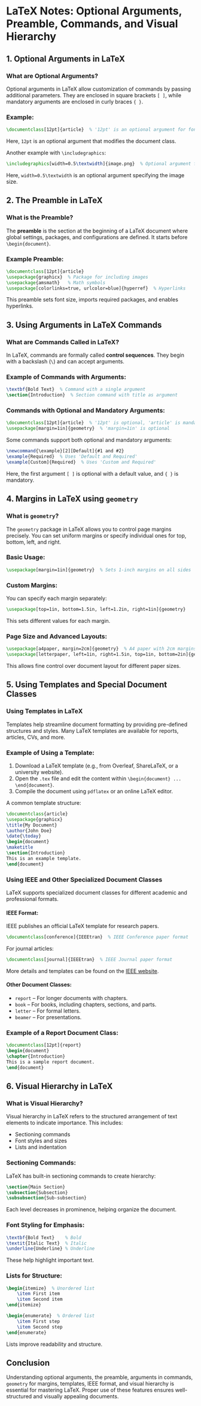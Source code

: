 # LaTeX Notes: Optional Arguments, Preamble, Commands, and Visual Hierarchy

## 1. Optional Arguments in LaTeX

### **What are Optional Arguments?**
Optional arguments in LaTeX allow customization of commands by passing additional parameters. They are enclosed in square brackets `[ ]`, while mandatory arguments are enclosed in curly braces `{ }`.

### **Example:**
```latex
\documentclass[12pt]{article}  % '12pt' is an optional argument for font size
```
Here, `12pt` is an optional argument that modifies the document class.

Another example with `\includegraphics`:
```latex
\includegraphics[width=0.5\textwidth]{image.png}  % Optional argument for width
```
Here, `width=0.5\textwidth` is an optional argument specifying the image size.

## 2. The Preamble in LaTeX

### **What is the Preamble?**
The **preamble** is the section at the beginning of a LaTeX document where global settings, packages, and configurations are defined. It starts before `\begin{document}`.

### **Example Preamble:**
```latex
\documentclass[12pt]{article}
\usepackage{graphicx}  % Package for including images
\usepackage{amsmath}   % Math symbols
\usepackage[colorlinks=true, urlcolor=blue]{hyperref}  % Hyperlinks
```
This preamble sets font size, imports required packages, and enables hyperlinks.

## 3. Using Arguments in LaTeX Commands

### **What are Commands Called in LaTeX?**
In LaTeX, commands are formally called **control sequences**. They begin with a backslash (`\`) and can accept arguments.

### **Example of Commands with Arguments:**
```latex
\textbf{Bold Text}  % Command with a single argument
\section{Introduction}  % Section command with title as argument
```

### **Commands with Optional and Mandatory Arguments:**
```latex
\documentclass[12pt]{article}  % '12pt' is optional, 'article' is mandatory
\usepackage[margin=1in]{geometry}  % 'margin=1in' is optional
```
Some commands support both optional and mandatory arguments:
```latex
\newcommand{\example}[2][Default]{#1 and #2}
\example{Required}  % Uses 'Default and Required'
\example[Custom]{Required}  % Uses 'Custom and Required'
```
Here, the first argument `[ ]` is optional with a default value, and `{ }` is mandatory.

## 4. Margins in LaTeX using `geometry`

### **What is `geometry`?**
The `geometry` package in LaTeX allows you to control page margins precisely. You can set uniform margins or specify individual ones for top, bottom, left, and right.

### **Basic Usage:**
```latex
\usepackage[margin=1in]{geometry}  % Sets 1-inch margins on all sides
```

### **Custom Margins:**
You can specify each margin separately:
```latex
\usepackage[top=1in, bottom=1.5in, left=1.2in, right=1in]{geometry}
```
This sets different values for each margin.

### **Page Size and Advanced Layouts:**
```latex
\usepackage[a4paper, margin=2cm]{geometry}  % A4 paper with 2cm margins
\usepackage[letterpaper, left=1in, right=1.5in, top=1in, bottom=2in]{geometry}
```
This allows fine control over document layout for different paper sizes.

## 5. Using Templates and Special Document Classes

### **Using Templates in LaTeX**
Templates help streamline document formatting by providing pre-defined structures and styles. Many LaTeX templates are available for reports, articles, CVs, and more.

### **Example of Using a Template:**
1. Download a LaTeX template (e.g., from Overleaf, ShareLaTeX, or a university website).
2. Open the `.tex` file and edit the content within `\begin{document} ... \end{document}`.
3. Compile the document using `pdflatex` or an online LaTeX editor.

A common template structure:
```latex
\documentclass{article}
\usepackage{graphicx}
\title{My Document}
\author{John Doe}
\date{\today}
\begin{document}
\maketitle
\section{Introduction}
This is an example template.
\end{document}
```

### **Using IEEE and Other Specialized Document Classes**
LaTeX supports specialized document classes for different academic and professional formats.

#### **IEEE Format:**
IEEE publishes an official LaTeX template for research papers.
```latex
\documentclass[conference]{IEEEtran}  % IEEE Conference paper format
```
For journal articles:
```latex
\documentclass[journal]{IEEEtran}  % IEEE Journal paper format
```
More details and templates can be found on the [IEEE website](https://www.ieee.org/conferences/publishing/templates.html).

#### **Other Document Classes:**
- `report` – For longer documents with chapters.
- `book` – For books, including chapters, sections, and parts.
- `letter` – For formal letters.
- `beamer` – For presentations.

### **Example of a Report Document Class:**
```latex
\documentclass[12pt]{report}
\begin{document}
\chapter{Introduction}
This is a sample report document.
\end{document}
```

## 6. Visual Hierarchy in LaTeX

### **What is Visual Hierarchy?**
Visual hierarchy in LaTeX refers to the structured arrangement of text elements to indicate importance. This includes:
- Sectioning commands
- Font styles and sizes
- Lists and indentation

### **Sectioning Commands:**
LaTeX has built-in sectioning commands to create hierarchy:
```latex
\section{Main Section}
\subsection{Subsection}
\subsubsection{Sub-subsection}
```
Each level decreases in prominence, helping organize the document.

### **Font Styling for Emphasis:**
```latex
\textbf{Bold Text}    % Bold
\textit{Italic Text}  % Italic
\underline{Underline} % Underline
```
These help highlight important text.

### **Lists for Structure:**
```latex
\begin{itemize}  % Unordered list
    \item First item
    \item Second item
\end{itemize}
```
```latex
\begin{enumerate}  % Ordered list
    \item First step
    \item Second step
\end{enumerate}
```
Lists improve readability and structure.

## **Conclusion**
Understanding optional arguments, the preamble, arguments in commands, `geometry` for margins, templates, IEEE format, and visual hierarchy is essential for mastering LaTeX. Proper use of these features ensures well-structured and visually appealing documents.


